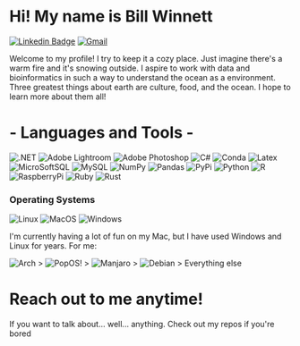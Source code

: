# Hi! My name is Bill Winnett

[![Linkedin Badge](https://img.shields.io/badge/LinkedIn-0077B5?style=for-the-badge&logo=linkedin&logoColor=white)](https://www.linkedin.com/in/bill-winnett-a7670017b/)
[![Gmail](https://img.shields.io/badge/Gmail-D14836?style=for-the-badge&logo=gmail&logoColor=white)](bwinnett12@gmail.com)

Welcome to my profile! I try to keep it a cozy place. Just imagine there's a warm fire and it's snowing outside. 
I aspire to work with data and bioinformatics in such a way to understand the ocean as a environment. 
Three greatest things about earth are culture, food, and the ocean.
I hope to learn more about them all!

# - Languages and Tools - 
![.NET](https://img.shields.io/badge/.NET-512BD4?style=for-the-badge&logo=dotnet&logoColor=white)
![Adobe Lightroom](https://img.shields.io/badge/Adobe%20Lightroom-31A8FF?style=for-the-badge&logo=Adobe%20Lightroom&logoColor=white)
![Adobe Photoshop](https://img.shields.io/badge/Adobe%20Photoshop-31A8FF?style=for-the-badge&logo=Adobe%20Photoshop&logoColor=black)
![C#](https://img.shields.io/badge/C%23-239120?style=for-the-badge&logo=c-sharp&logoColor=white)
![Conda](https://img.shields.io/badge/conda-342B029.svg?&style=for-the-badge&logo=anaconda&logoColor=white)
![Latex](https://img.shields.io/badge/LaTeX-47A141?style=for-the-badge&logo=LaTeX&logoColor=white)
![MicroSoftSQL](https://img.shields.io/badge/Microsoft%20SQL%20Server-CC2927?style=for-the-badge&logo=microsoft%20sql%20server&logoColor=white)
![MySQL](https://img.shields.io/badge/MySQL-005C84?style=for-the-badge&logo=mysql&logoColor=white)
![NumPy](https://img.shields.io/badge/Numpy-777BB4?style=for-the-badge&logo=numpy&logoColor=white)
![Pandas](https://img.shields.io/badge/Pandas-2C2D72?style=for-the-badge&logo=pandas&logoColor=white)
![PyPi](https://img.shields.io/badge/pypi-3775A9?style=for-the-badge&logo=pypi&logoColor=white)
![Python](https://img.shields.io/badge/Python-FFD43B?style=for-the-badge&logo=python&logoColor=blue)
![R](https://img.shields.io/badge/R-276DC3?style=for-the-badge&logo=r&logoColor=white)
![RaspberryPi](https://img.shields.io/badge/Raspberry%20Pi-A22846?style=for-the-badge&logo=Raspberry%20Pi&logoColor=white)
![Ruby](https://img.shields.io/badge/Ruby-CC342D?style=for-the-badge&logo=ruby&logoColor=white)
![Rust](https://img.shields.io/badge/Rust-black?style=for-the-badge&logo=rust&logoColor=#E57324)

### Operating Systems
![Linux](https://img.shields.io/badge/Linux-FCC624?style=for-the-badge&logo=linux&logoColor=black)
![MacOS](https://img.shields.io/badge/mac%20os-000000?style=for-the-badge&logo=apple&logoColor=white)
![Windows](https://img.shields.io/badge/Windows-0078D6?style=for-the-badge&logo=windows&logoColor=white)

I'm currently having a lot of fun on my Mac, but I have used Windows and Linux for years.
For me:

![Arch](https://img.shields.io/badge/Arch_Linux-1793D1?style=for-the-badge&logo=arch-linux&logoColor=white) >
![PopOS!](https://img.shields.io/badge/Pop!_OS-48B9C7?style=for-the-badge&logo=Pop!_OS&logoColor=white) >
![Manjaro](https://img.shields.io/badge/manjaro-35BF5C?style=for-the-badge&logo=manjaro&logoColor=white) > 
![Debian](https://img.shields.io/badge/Debian-A81D33?style=for-the-badge&logo=debian&logoColor=white) > 
Everything else


# Reach out to me anytime!
If you want to talk about... well... anything.
Check out my repos if you're bored




<!---
bwinnett12/bwinnett12 is a ✨ special ✨ repository because its `README.md` (this file) appears on your GitHub profile.
You can click the Preview link to take a look at your changes.
- 👋 Hi, I’m @bwinnett12
- 👀 I’m interested in ...
- 🌱 I’m currently learning ...
- 💞️ I’m looking to collaborate on ...
- 📫 How to reach me ...
![]()

--->
